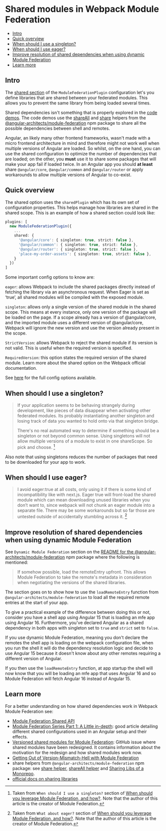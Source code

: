 # Shared modules in Webpack Module Federation

- [Intro](#intro)
- [Quick overview](#quick-overview)
- [When should I use a singleton?](#when-should-i-use-a-singleton)
- [When should I use eager?](#when-should-i-use-eager)
- [Improve resolution of shared dependencies when using dynamic Module Federation](#improve-resolution-of-shared-dependencies-when-using-dynamic-module-federation)
- [Learn more](#learn-more)

## Intro

The [shared section](https://webpack.js.org/plugins/module-federation-plugin/#sharing-libraries) of the `ModuleFederationPlugin` configuration let's you define libraries that are shared between your federated modules. This allows you to prevent the same library from being loaded several times.

Shared dependencies isn't something that is properly explored in the [code demos](/README.md#code-demos). The code demos use the [shareAll](https://www.npmjs.com/package/@angular-architects/module-federation#shareall) and [share](https://www.npmjs.com/package/@angular-architects/module-federation#share-helper) helpers from the [@angular-architects/module-federation](https://www.npmjs.com/package/@angular-architects/module-federation) npm package to share all the possible dependencies between shell and remotes.

Angular, an likely many other frontend frameworks, wasn't made with a micro frontend architecture in mind and therefore might not work well when multiple versions of Angular are loaded. So whilst, on the one hand, you can use the shared configuration to optimize the number of dependencies that are loaded; on the other, you **must** use it to share some packages that will make your app fail if loaded twice. In an Angular app you should **at least** share `@angular/core`, `@angular/common` and `@angular/router` or apply workarounds to allow multiple versions of Angular to co-exist.

## Quick overview

The shared option uses the `sharedPlugin` which has its own set of configuration properties. This helps manage how libraries are shared in the shared scope. This is an example of how a shared section could look like:

```ts
plugins: [
  new ModuleFederationPlugin({
    ...
    shared: {
      '@angular/core': { singleton: true, strict: false },
      '@angular/common': { singleton: true, strict: false },
      '@angular/router': { singleton: true, strict: false },
      'place-my-order-assets': { singleton: true, strict: false },
    }
  })
]
```

Some important config options to know are:

`eager`: allows Webpack to include the shared packages directly instead of fetching the library via an asynchronous request. When Eager is set as ‘true’, all shared modules will be compiled with the exposed module.

`singleton`: allows only a single version of the shared module in the shared scope. This means at every instance, only one version of the package will be loaded on the page. If a scope already has a version of @angular/core, and the imported module uses a different version of @angular/core, Webpack will ignore the new version and use the version already present in the scope.

`StrictVersion`: allows Webpack to reject the shared module if its version is not valid. This is useful when the required version is specified.

`RequiredVersion`: this option states the required version of the shared module. Learn more about the shared option on the Webpack official documentation.

See [here](https://webpack.js.org/plugins/module-federation-plugin/#sharing-libraries) for the full config options available.

## When should I use a singleton?

> If your application seems to be behaving strangely during development, like pieces of data disappear when activating other federated modules. Its probably instantiating another singleton and losing track of data you wanted to hold onto via that singleton bridge.
>
>There's no real automated way to determine if something should be a singleton or not beyond common sense. Using singletons will not allow multiple versions of a module to exist in one shareScope. So pick and choose. [^1]

Also note that using singletons reduces the number of packages that need to be downloaded for your app to work.

[^1]: Taken from `When should I use a singleton?` section of [When should you leverage Module Federation, and how?](https://scriptedalchemy.medium.com/when-should-you-leverage-module-federation-and-how-2998b132c840). Note that the author of this article is the creator of Module Federation.

## When should I use eager?

> I avoid eager:true at all costs, only using it if there is some kind of incompatibility like with next.js. Eager true will front-load the shared module which can mean downloading unused libraries when you don’t want to, since webpack will not chunk an eager module into a separate file. There may be some workarounds but so far those are untested outside of accidentally stumbling across it. [^2]

[^2]: Taken from `What about eager?` section of [When should you leverage Module Federation, and how?](https://scriptedalchemy.medium.com/when-should-you-leverage-module-federation-and-how-2998b132c840). Note that the author of this article is the creator of Module Federation.

## Improve resolution of shared dependencies when using dynamic Module Federation

See `Dynamic Module Federation` section on the [README for the @angular-architects/module-federation](https://www.npmjs.com/package/@angular-architects/module-federation#advanced-features) npm package where the following is mentioned:

> If somehow possible, load the remoteEntry upfront. This allows Module Federation to take the remote's metadata in consideration when negotiating the versions of the shared libraries.

The section goes on to show how to use the `loadRemoteEntry` function from `@angular-architects/module-federation` to load all the required remote entries at the start of your app.

To give a practical example of the difference between doing this or not, consider you have a shell app using Angular 15 that is loading an mfe app using Angular 16. Furthermore, you've declared Angular as a shared dependency in both apps with singleton set to `true` and `strict` set to `false`.

If you use dynamic Module Federation, meaning you don't declare the remotes the shell app is loading on the webpack configuration file, when you run the shell it will do the dependency resolution logic and decide to use Angular 15 because it doesn't know about any other remotes requiring a different version of Angular.

If you then use the `loadRemoteEntry` function, at app startup the shell will now know that you will be loading an mfe app that uses Angular 16 and so Module Federation will fetch Angular 16 instead of Angular 15.

## Learn more

For a better understanding on how shared dependencies work in Webpack Module Federation see:

- [Module Federation Shared API](https://dev.to/infoxicator/module-federation-shared-api-ach)
- [Module Federation Series Part 1: A Little in-depth](https://vugar-005.medium.com/module-federation-series-part-1-a-little-in-depth-258f331bc11e): good article detailing different shared configurations used in an Angular setup and their effects.
- [Versioned shared modules for Module Federation](https://github.com/webpack/webpack/pull/10960): GitHub issue where shared modules have been redesigned. It contains information about the motivation for the redesign and how shared modules work now.
- [Getting Out of Version-Mismatch-Hell with Module Federation](https://www.angulararchitects.io/en/blog/getting-out-of-version-mismatch-hell-with-module-federation/)
- share helpers from `@angular-architects/module-federation` npm package: see [share helper](https://www.npmjs.com/package/@angular-architects/module-federation#share-helper), [shareAll helper](https://www.npmjs.com/package/@angular-architects/module-federation#shareall) and [Sharing Libs of a Monorepo](https://www.npmjs.com/package/@angular-architects/module-federation#sharing-libs-of-a-monorepo).
- [official docs on sharing libraries](https://webpack.js.org/plugins/module-federation-plugin/#sharing-libraries)
